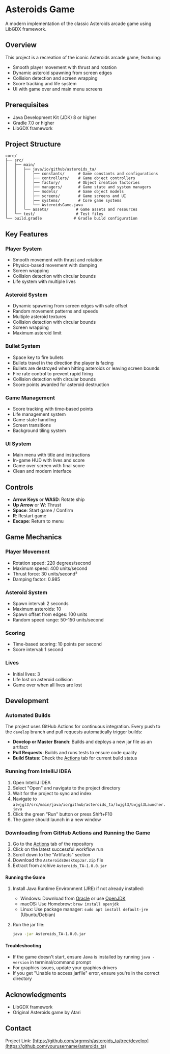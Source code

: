 # Asteroids Game

A modern implementation of the classic Asteroids arcade game using LibGDX framework.

## Overview

This project is a recreation of the iconic Asteroids arcade game, featuring:
- Smooth player movement with thrust and rotation
- Dynamic asteroid spawning from screen edges
- Collision detection and screen wrapping
- Score tracking and life system
- UI with game over and main menu screens

## Prerequisites

- Java Development Kit (JDK) 8 or higher
- Gradle 7.0 or higher
- LibGDX framework

## Project Structure

```
core/
├── src/
│   ├── main/
│   │   ├── java/io/github/asteroids_ta/
│   │   │   ├── constants/      # Game constants and configurations
│   │   │   ├── controllers/    # Game object controllers
│   │   │   ├── factory/        # Object creation factories
│   │   │   ├── managers/       # Game state and system managers
│   │   │   ├── models/         # Game object models
│   │   │   ├── screens/        # Game screens and UI
│   │   │   ├── systems/        # Core game systems
│   │   │   └── AsteroidsGame.java
│   │   └── assets/            # Game assets and resources
│   └── test/                  # Test files
└── build.gradle              # Gradle build configuration
```

## Key Features

### Player System
- Smooth movement with thrust and rotation
- Physics-based movement with damping
- Screen wrapping
- Collision detection with circular bounds
- Life system with multiple lives

### Asteroid System
- Dynamic spawning from screen edges with safe offset
- Random movement patterns and speeds
- Multiple asteroid textures
- Collision detection with circular bounds
- Screen wrapping
- Maximum asteroid limit

### Bullet System
- Space key to fire bullets
- Bullets travel in the direction the player is facing
- Bullets are destroyed when hitting asteroids or leaving screen bounds
- Fire rate control to prevent rapid firing
- Collision detection with circular bounds
- Score points awarded for asteroid destruction

### Game Management
- Score tracking with time-based points
- Life management system
- Game state handling
- Screen transitions
- Background tiling system

### UI System
- Main menu with title and instructions
- In-game HUD with lives and score
- Game over screen with final score
- Clean and modern interface

## Controls

- **Arrow Keys** or **WASD**: Rotate ship
- **Up Arrow** or **W**: Thrust
- **Space**: Start game / Confirm
- **R**: Restart game
- **Escape**: Return to menu

## Game Mechanics

### Player Movement
- Rotation speed: 220 degrees/second
- Maximum speed: 400 units/second
- Thrust force: 30 units/second²
- Damping factor: 0.985

### Asteroid System
- Spawn interval: 2 seconds
- Maximum asteroids: 10
- Spawn offset from edges: 100 units
- Random speed range: 50-150 units/second

### Scoring
- Time-based scoring: 10 points per second
- Score interval: 1 second

### Lives
- Initial lives: 3
- Life lost on asteroid collision
- Game over when all lives are lost

## Development

### Automated Builds

The project uses GitHub Actions for continuous integration. Every push to the `develop` branch and pull requests automatically trigger builds:

- **Develop or Master Branch**: Builds and deploys a new jar file as an artifact
- **Pull Requests**: Builds and runs tests to ensure code quality
- **Build Status**: Check the [Actions](https://github.com/srgrmsh/asteroids_ta/actions) tab for current build status

### Running from IntelliJ IDEA

1. Open IntelliJ IDEA
2. Select "Open" and navigate to the project directory
3. Wait for the project to sync and index
4. Navigate to `alwjgl3/src/main/java/io/github/asteroids_ta/lwjgl3/Lwjgl3Launcher.java`
5. Click the green "Run" button or press Shift+F10
6. The game should launch in a new window

### Downloading from GitHub Actions and Running the Game

1. Go to the [Actions](https://github.com/srgrmsh/asteroids_ta) tab of the repository
2. Click on the latest successful workflow run
3. Scroll down to the "Artifacts" section
4. Download the `AsteroidsDesktopJar.zip` file
5. Extract from archive `Asteroids_TA-1.0.0.jar`

#### Running the Game
1. Install Java Runtime Environment (JRE) if not already installed:
   - Windows: Download from [Oracle](https://www.oracle.com/java/technologies/downloads/) or use [OpenJDK](https://adoptium.net/)
   - macOS: Use Homebrew: `brew install openjdk`
   - Linux: Use package manager: `sudo apt install default-jre` (Ubuntu/Debian)

2. Run the jar file:
   ```bash
   java -jar Asteroids_TA-1.0.0.jar
   ```

#### Troubleshooting
- If the game doesn't start, ensure Java is installed by running `java -version` in terminal/command prompt
- For graphics issues, update your graphics drivers
- If you get "Unable to access jarfile" error, ensure you're in the correct directory

## Acknowledgments

- LibGDX framework
- Original Asteroids game by Atari

## Contact

Project Link: [https://github.com/srgrmsh/asteroids_ta/tree/develop](https://github.com/yourusername/asteroids_ta)
